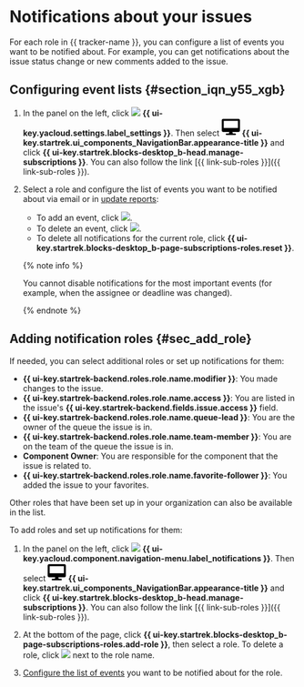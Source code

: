 # Notifications about your issues

For each role in {{ tracker-name }}, you can configure a list of events you want to be notified about. For example, you can get notifications about the issue status change or new comments added to the issue.

## Configuring event lists {#section_iqn_y55_xgb}


1. In the panel on the left, click ![](../../_assets/tracker/svg/settings.svg) **{{ ui-key.yacloud.settings.label_settings }}**. Then select ![](../../_assets/tracker/svg/interface.svg)&nbsp;**{{ ui-key.startrek.ui_components_NavigationBar.appearance-title }}** and click **{{ ui-key.startrek.blocks-desktop_b-head.manage-subscriptions }}**. You can also follow the link [{{ link-sub-roles }}]({{ link-sub-roles }}).

1. Select a role and configure the list of events you want to be notified about via email or in [update reports](notification-digest.md):
   - To add an event, click ![](../../_assets/tracker/button-plus.png).
   - To delete an event, click ![](../../_assets/tracker/small-x.png).
   - To delete all notifications for the current role, click **{{ ui-key.startrek.blocks-desktop_b-page-subscriptions-roles.reset }}**.

   {% note info %}

   You cannot disable notifications for the most important events (for example, when the assignee or deadline was changed).

   {% endnote %}


## Adding notification roles {#sec_add_role}

If needed, you can select additional roles or set up notifications for them:

- **{{ ui-key.startrek-backend.roles.role.name.modifier }}**: You made changes to the issue.
- **{{ ui-key.startrek-backend.roles.role.name.access }}**: You are listed in the issue's **{{ ui-key.startrek-backend.fields.issue.access }}** field.
- **{{ ui-key.startrek-backend.roles.role.name.queue-lead }}**: You are the owner of the queue the issue is in.
- **{{ ui-key.startrek-backend.roles.role.name.team-member }}**: You are on the team of the queue the issue is in.
- **Component Owner**: You are responsible for the component that the issue is related to.
- **{{ ui-key.startrek-backend.roles.role.name.favorite-follower }}**: You added the issue to your favorites.

Other roles that have been set up in your organization can also be available in the list.

To add roles and set up notifications for them:


1. In the panel on the left, click ![](../../_assets/tracker/svg/settings.svg) **{{ ui-key.yacloud.component.navigation-menu.label_notifications }}**. Then select ![](../../_assets/tracker/svg/interface.svg)&nbsp;**{{ ui-key.startrek.ui_components_NavigationBar.appearance-title }}** and click **{{ ui-key.startrek.blocks-desktop_b-head.manage-subscriptions }}**. You can also follow the link [{{ link-sub-roles }}]({{ link-sub-roles }}).

1. At the bottom of the page, click **{{ ui-key.startrek.blocks-desktop_b-page-subscriptions-roles.add-role }}**, then select a role. To delete a role, click ![](../../_assets/tracker/remove-task-type.png) next to the role name.

1. [Configure the list of events](notification-settings.md#section_iqn_y55_xgb) you want to be notified about for the role.